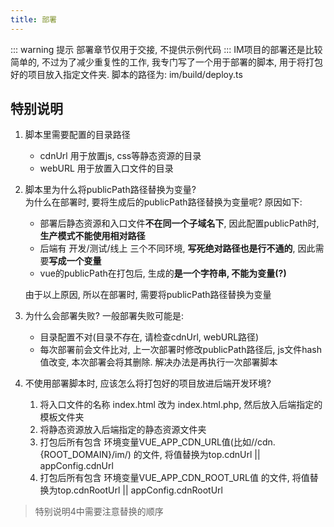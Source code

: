 ```yaml
---
title: 部署
---
```

::: warning 提示
部署章节仅用于交接, 不提供示例代码
:::
IM项目的部署还是比较简单的, 不过为了减少重复性的工作, 我专门写了一个用于部署的脚本, 用于将打包好的项目放入指定文件夹. 脚本的路径为: im/build/deploy.ts  

## 特别说明
1. 脚本里需要配置的目录路径  
    - cdnUrl 用于放置js, css等静态资源的目录
    - webURL 用于放置入口文件的目录

2. 脚本里为什么将publicPath路径替换为变量?  
    为什么在部署时, 要将生成后的publicPath路径替换为变量呢? 原因如下:  
   
   - 部署后静态资源和入口文件**不在同一个子域名下**, 因此配置publicPath时, **生产模式不能使用相对路径**  
   - 后端有 开发/测试/线上 三个不同环境, **写死绝对路径也是行不通的**, 因此需要**写成一个变量**  
   - vue的publicPath在打包后, 生成的**是一个字符串, 不能为变量(?)**  
   
   由于以上原因, 所以在部署时, 需要将publicPath路径替换为变量

3. 为什么会部署失败?
   一般部署失败可能是: 
   - 目录配置不对(目录不存在, 请检查cdnUrl, webURL路径)
   - 每次部署前会文件比对, 上一次部署时修改publicPath路径后, js文件hash值改变, 本次部署会将其删除. 解决办法是再执行一次部署脚本

4. 不使用部署脚本时, 应该怎么将打包好的项目放进后端开发环境?
    1. 将入口文件的名称 index.html 改为 index.html.php, 然后放入后端指定的模板文件夹
    2. 将静态资源放入后端指定的静态资源文件夹
    3. 打包后所有包含 环境变量VUE_APP_CDN_URL值(比如//cdn.{ROOT_DOMAIN}/im/) 的文件, 将值替换为top.cdnUrl || appConfig.cdnUrl
    4. 打包后所有包含 环境变量VUE_APP_CDN_ROOT_URL值 的文件, 将值替换为top.cdnRootUrl || appConfig.cdnRootUrl

> 特别说明4中需要注意替换的顺序
